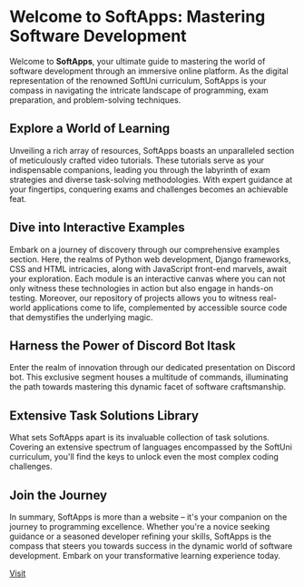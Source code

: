 # Welcome to SoftApps: Mastering Software Development


Welcome to **SoftApps**, your ultimate guide to mastering the world of software development through an immersive online platform. As the digital representation of the renowned SoftUni curriculum, SoftApps is your compass in navigating the intricate landscape of programming, exam preparation, and problem-solving techniques.

## Explore a World of Learning

Unveiling a rich array of resources, SoftApps boasts an unparalleled section of meticulously crafted video tutorials. These tutorials serve as your indispensable companions, leading you through the labyrinth of exam strategies and diverse task-solving methodologies. With expert guidance at your fingertips, conquering exams and challenges becomes an achievable feat.

## Dive into Interactive Examples

Embark on a journey of discovery through our comprehensive examples section. Here, the realms of Python web development, Django frameworks, CSS and HTML intricacies, along with JavaScript front-end marvels, await your exploration. Each module is an interactive canvas where you can not only witness these technologies in action but also engage in hands-on testing. Moreover, our repository of projects allows you to witness real-world applications come to life, complemented by accessible source code that demystifies the underlying magic.

## Harness the Power of Discord Bot Itask

Enter the realm of innovation through our dedicated presentation on Discord bot. This exclusive segment houses a multitude of commands, illuminating the path towards mastering this dynamic facet of software craftsmanship.

## Extensive Task Solutions Library

What sets SoftApps apart is its invaluable collection of task solutions. Covering an extensive spectrum of languages encompassed by the SoftUni curriculum, you'll find the keys to unlock even the most complex coding challenges.

## Join the Journey

In summary, SoftApps is more than a website – it's your companion on the journey to programming excellence. Whether you're a novice seeking guidance or a seasoned developer refining your skills, SoftApps is the compass that steers you towards success in the dynamic world of software development. Embark on your transformative learning experience today.

[Visit](https://www.ceo-py.eu)
